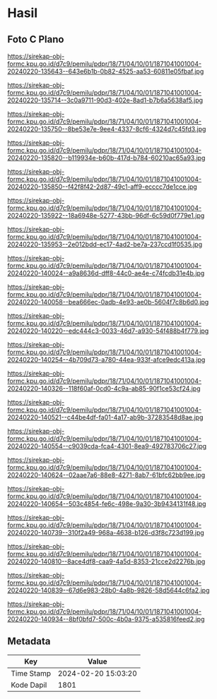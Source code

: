 # Hasil

## Foto C Plano

https://sirekap-obj-formc.kpu.go.id/d7c9/pemilu/pdpr/18/71/04/10/01/1871041001004-20240220-135643--643e6b1b-0b82-4525-aa53-60811e05fbaf.jpg

https://sirekap-obj-formc.kpu.go.id/d7c9/pemilu/pdpr/18/71/04/10/01/1871041001004-20240220-135714--3c0a9711-90d3-402e-8ad1-b7b6a5638af5.jpg

https://sirekap-obj-formc.kpu.go.id/d7c9/pemilu/pdpr/18/71/04/10/01/1871041001004-20240220-135750--8be53e7e-9ee4-4337-8cf6-4324d7c45fd3.jpg

https://sirekap-obj-formc.kpu.go.id/d7c9/pemilu/pdpr/18/71/04/10/01/1871041001004-20240220-135820--b119934e-b60b-417d-b784-60210ac65a93.jpg

https://sirekap-obj-formc.kpu.go.id/d7c9/pemilu/pdpr/18/71/04/10/01/1871041001004-20240220-135850--f42f8f42-2d87-49c1-aff9-ecccc7de1cce.jpg

https://sirekap-obj-formc.kpu.go.id/d7c9/pemilu/pdpr/18/71/04/10/01/1871041001004-20240220-135922--18a6948e-5277-43bb-96df-6c59d0f779e1.jpg

https://sirekap-obj-formc.kpu.go.id/d7c9/pemilu/pdpr/18/71/04/10/01/1871041001004-20240220-135953--2e012bdd-ec17-4ad2-be7a-237ccd1f0535.jpg

https://sirekap-obj-formc.kpu.go.id/d7c9/pemilu/pdpr/18/71/04/10/01/1871041001004-20240220-140024--a9a8636d-dff8-44c0-ae4e-c74fcdb31e4b.jpg

https://sirekap-obj-formc.kpu.go.id/d7c9/pemilu/pdpr/18/71/04/10/01/1871041001004-20240220-140058--bea666ec-0adb-4e93-ae0b-5604f7c8b6d0.jpg

https://sirekap-obj-formc.kpu.go.id/d7c9/pemilu/pdpr/18/71/04/10/01/1871041001004-20240220-140220--edc444c3-0033-46d7-a930-54f488b4f779.jpg

https://sirekap-obj-formc.kpu.go.id/d7c9/pemilu/pdpr/18/71/04/10/01/1871041001004-20240220-140254--4b709d73-a780-44ea-933f-afce9edc413a.jpg

https://sirekap-obj-formc.kpu.go.id/d7c9/pemilu/pdpr/18/71/04/10/01/1871041001004-20240220-140326--118f60af-0cd0-4c9a-ab85-90f1ce53cf24.jpg

https://sirekap-obj-formc.kpu.go.id/d7c9/pemilu/pdpr/18/71/04/10/01/1871041001004-20240220-140521--c44be4df-fa01-4a17-ab9b-37283548d8ae.jpg

https://sirekap-obj-formc.kpu.go.id/d7c9/pemilu/pdpr/18/71/04/10/01/1871041001004-20240220-140554--c9039cda-fca4-4301-8ea9-492783706c27.jpg

https://sirekap-obj-formc.kpu.go.id/d7c9/pemilu/pdpr/18/71/04/10/01/1871041001004-20240220-140624--02aae7a6-88e8-4271-8ab7-61bfc62bb9ee.jpg

https://sirekap-obj-formc.kpu.go.id/d7c9/pemilu/pdpr/18/71/04/10/01/1871041001004-20240220-140654--503c4854-fe6c-498e-9a30-3b9434131f48.jpg

https://sirekap-obj-formc.kpu.go.id/d7c9/pemilu/pdpr/18/71/04/10/01/1871041001004-20240220-140739--310f2a49-968a-4638-b126-d3f8c723d199.jpg

https://sirekap-obj-formc.kpu.go.id/d7c9/pemilu/pdpr/18/71/04/10/01/1871041001004-20240220-140810--8ace4df8-caa9-4a5d-8353-21cce2d2276b.jpg

https://sirekap-obj-formc.kpu.go.id/d7c9/pemilu/pdpr/18/71/04/10/01/1871041001004-20240220-140839--67d6e983-28b0-4a8b-9826-58d5644c6fa2.jpg

https://sirekap-obj-formc.kpu.go.id/d7c9/pemilu/pdpr/18/71/04/10/01/1871041001004-20240220-140934--8bf0bfd7-500c-4b0a-9375-a535816feed2.jpg


## Metadata

| Key        | Value               |
| ---------- | ------------------- |
| Time Stamp | 2024-02-20 15:03:20 |
| Kode Dapil | 1801                |



